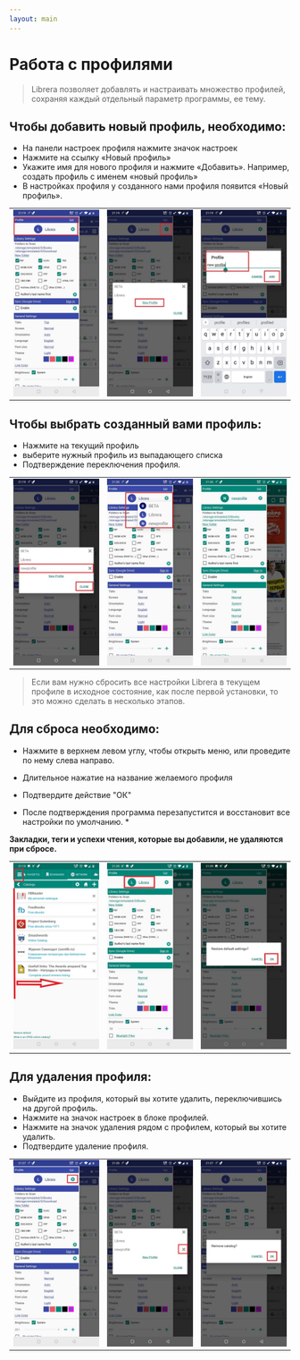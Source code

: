 ```yaml
---
layout: main
---
```


# Работа с профилями

> Librera позволяет добавлять и настраивать множество профилей, сохраняя каждый отдельный параметр программы, ее тему.


## Чтобы добавить новый профиль, необходимо:

* На панели настроек профиля нажмите значок настроек
* Нажмите на ссылку «Новый профиль»
* Укажите имя для нового профиля и нажмите «Добавить». Например, создать профиль с именем «новый профиль»
* В настройках профиля у созданного нами профиля появится «Новый профиль».

||||
|-|-|-|
|![](1.jpg)|![](2.jpg)|![](3.jpg)|


## Чтобы выбрать созданный вами профиль:

* Нажмите на текущий профиль
* выберите нужный профиль из выпадающего списка
* Подтверждение переключения профиля.


||||
|-|-|-|
|![](4.jpg)|![](5.jpg)|![](6.jpg)|



> Если вам нужно сбросить все настройки Librera в текущем профиле в исходное состояние, как после первой установки, то это можно сделать в несколько этапов.

## Для сброса необходимо:

* Нажмите в верхнем левом углу, чтобы открыть меню, или проведите по нему слева направо.
* Длительное нажатие на название желаемого профиля
* Подтвердите действие &quot;ОК&quot;

* После подтверждения программа перезапустится и восстановит все настройки по умолчанию. *

**Закладки, теги и успехи чтения, которые вы добавили, не удаляются при сбросе.**

||||
|-|-|-|
|![](19.jpg)|![](20.jpg)|![](21.jpg)|


## Для удаления профиля:
* Выйдите из профиля, который вы хотите удалить, переключившись на другой профиль.
* Нажмите на значок настроек в блоке профилей.
* Нажмите на значок удаления рядом с профилем, который вы хотите удалить.
* Подтвердите удаление профиля.


||||
|-|-|-|
|![](7.jpg)|![](8.jpg)|![](9.jpg)|







